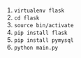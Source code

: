 1. `virtualenv flask`
2. `cd flask`
3. `source bin/activate`
4. `pip install flask`
5. `pip install pymysql`
6. `python main.py`